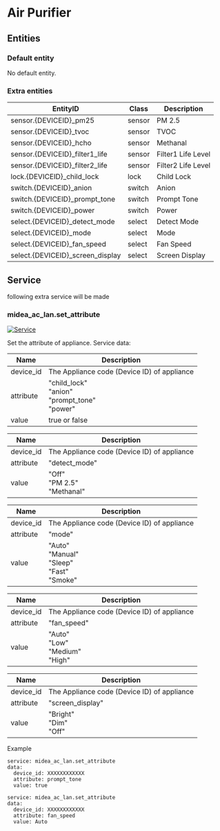 # Air Purifier

## Entities
### Default entity
No default entity.

### Extra entities

EntityID | Class | Description
--- | --- | ---
sensor.{DEVICEID}_pm25 | sensor | PM 2.5
sensor.{DEVICEID}_tvoc | sensor | TVOC
sensor.{DEVICEID}_hcho | sensor | Methanal
sensor.{DEVICEID}_filter1_life | sensor | Filter1 Life Level
sensor.{DEVICEID}_filter2_life | sensor | Filter2 Life Level
lock.{DEVICEID}_child_lock | lock | Child Lock
switch.{DEVICEID}_anion | switch | Anion
switch.{DEVICEID}_prompt_tone | switch | Prompt Tone
switch.{DEVICEID}_power | switch | Power
select.{DEVICEID}_detect_mode | select | Detect Mode 
select.{DEVICEID}_mode | select | Mode
select.{DEVICEID}_fan_speed | select | Fan Speed
select.{DEVICEID}_screen_display | select | Screen Display

## Service
following extra service will be made

### midea_ac_lan.set_attribute

[![Service](https://my.home-assistant.io/badges/developer_call_service.svg)](https://my.home-assistant.io/redirect/developer_call_service/?service=midea_ac_lan.set_attribute)

Set the attribute of appliance. Service data:

Name | Description
--- | ---
device_id | The Appliance code (Device ID) of appliance
attribute | "child_lock"<br/>"anion"<br/>"prompt_tone"<br/>"power"
value | true or false

Name | Description
--- | ---
device_id | The Appliance code (Device ID) of appliance
attribute | "detect_mode"
value | "Off"<br/>"PM 2.5"<br/>"Methanal"

Name | Description
--- | ---
device_id | The Appliance code (Device ID) of appliance
attribute | "mode"
value | "Auto"<br/>"Manual"<br/>"Sleep"<br/>"Fast"<br/>"Smoke"

Name | Description
--- | ---
device_id | The Appliance code (Device ID) of appliance
attribute | "fan_speed"
value | "Auto"<br/>"Low"<br/>"Medium"<br/>"High"

Name | Description
--- | ---
device_id | The Appliance code (Device ID) of appliance
attribute | "screen_display"
value | "Bright"<br/>"Dim"<br/>"Off"

Example
```
service: midea_ac_lan.set_attribute
data:
  device_id: XXXXXXXXXXXX
  attribute: prompt_tone
  value: true
```

```
service: midea_ac_lan.set_attribute
data:
  device_id: XXXXXXXXXXXX
  attribute: fan_speed
  value: Auto
```